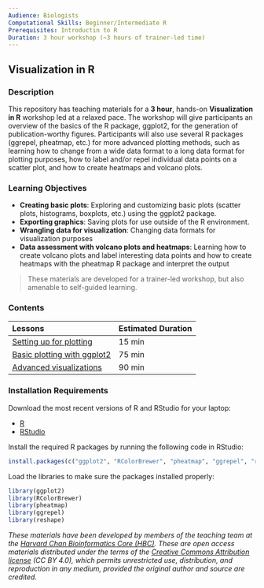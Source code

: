 ```yaml
---
Audience: Biologists
Computational Skills: Beginner/Intermediate R
Prerequisites: Introductin to R
Duration: 3 hour workshop (~3 hours of trainer-led time)
---
```


## Visualization in R

### Description
This repository has teaching materials for a **3 hour**, hands-on **Visualization in R** workshop led at a relaxed pace. The workshop will give participants an overview of the basics of the R package, ggplot2, for the generation of publication-worthy figures. Participants will also use several R packages (ggrepel, pheatmap, etc.) for more advanced plotting methods, such as learning how to change from a wide data format to a long data format for plotting purposes, how to label and/or repel individual data points on a scatter plot, and how to create heatmaps and volcano plots. 

### Learning Objectives

* **Creating basic plots**: Exploring and customizing basic plots (scatter plots, histograms, boxplots, etc.) using the ggplot2 package.
* **Exporting graphics**: Saving plots for use outside of the R environment.
* **Wrangling data for visualization**: Changing data formats for visualization purposes
* **Data assessment with volcano plots and heatmaps**: Learning how to create volcano plots and label interesting data points and how to create heatmaps with the pheatmap R package and interpret the output

> These materials are developed for a trainer-led workshop, but also amenable to self-guided learning.


### Contents

| Lessons            | Estimated Duration |
|:------------------------|:----------|
|[Setting up for plotting](lessons/01_setting_up.md) | 15 min |
|[Basic plotting with ggplot2](lessons/02_basics_ggplot2.md) | 75 min |
|[Advanced visualizations](lessons/03_advanced_visualizations.md) | 90 min |

### Installation Requirements

Download the most recent versions of R and RStudio for your laptop:

 - [R](http://lib.stat.cmu.edu/R/CRAN/) 
 - [RStudio](https://www.rstudio.com/products/rstudio/download/#download)
 
Install the required R packages by running the following code in RStudio:

```r
install.packages(c("ggplot2", "RColorBrewer", "pheatmap", "ggrepel", "reshape"))
```

Load the libraries to make sure the packages installed properly:

```r
library(ggplot2)
library(RColorBrewer)
library(pheatmap)
library(ggrepel)
library(reshape)
```


*These materials have been developed by members of the teaching team at the [Harvard Chan Bioinformatics Core (HBC)](http://bioinformatics.sph.harvard.edu/). These are open access materials distributed under the terms of the [Creative Commons Attribution license](https://creativecommons.org/licenses/by/4.0/) (CC BY 4.0), which permits unrestricted use, distribution, and reproduction in any medium, provided the original author and source are credited.*
